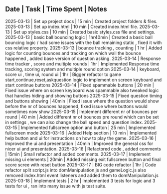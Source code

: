 ﻿Date       | Task                           | Time Spent | Notes
---------------------------------------------------------------
2025-03-13 | Set up project docs      | 15 min     | Created project folders & files.
2025-03-13 | Set up index.html        | 10 min     | Created index.html file.
2025-03-13 | Set up styles.css        | 10 min     | Created basic styles.css file and settings.
2025-03-13 | basic ball bouncing logic | 1hr40min |  Created a basic ball bouncing logic / had some issues with the ball remaining static , fixed it with css relative property.
2025-03-13 | bounce tracking , counting | 1 hr | Added logic for counting bounces and tracking on which wall the bounce happened , added base version of question asking.
2025-03-14 | Response time tracker , score and multiple rounds | 1hr | Implemented Response time tracking, scoring system and multiple round option
2025-03-14 | keyboard, score ui , time ui, round ui | 1hr | Bigger refactor to game start,continue,reset,askquestion logic to implement on screen keyboard and start continue buttons
2025-03-14 | Fixed spammable buttons | 20 min | Fixed issue where on screen keyboard was spammable also tweaked logic that handles hiding and showing buttons
2025-03-15 | Fixed question timing and buttons showing | 40min | Fixed issue where the question would show before the nr of bounces happened, fixed issue where buttons would sometimes now show
2025-03-15 | Implement different nr of bounces per round | 40 min | Added different nr of bounces pre round which can be set in settings , we can also change the ball speed and question index.
2025-03-15 | Implemented fullscreen option and button | 25 min | Implemented fullscreen mode
2025-03-16 | Added Help section | 10 min | Implemented help button and ui for instructions on how to play the game.
2025-03-16 | Improved the ui and presentation | 40min | Improved the general css for nicer ui and presentation.
2025-03-16 | Refactored code , added comments | 15min | Small refactor and added comments.
2025-03-17 | Implement missing ui elements | 20min | Added missing exit fullscreen button and final score scree with reset button
2025-03-17 | BIG code refactor | 1hr | Code refactor split script.js into domManipulation.js and gameLogic.js also removed index.html event listeners and added them to domManipulation.js
2025-03-18 | Implement tests | 2 hr  | Implemented 3 tests for logic and 3 tests for ui , ran into many issue with js test suite.